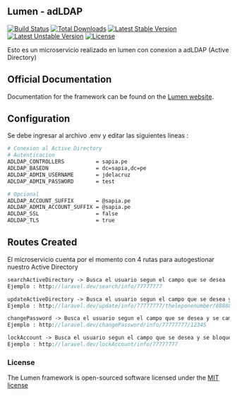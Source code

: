 ## Lumen - adLDAP

[![Build Status](https://travis-ci.org/laravel/lumen-framework.svg)](https://travis-ci.org/laravel/lumen-framework)
[![Total Downloads](https://poser.pugx.org/laravel/lumen-framework/d/total.svg)](https://packagist.org/packages/laravel/lumen-framework)
[![Latest Stable Version](https://poser.pugx.org/laravel/lumen-framework/v/stable.svg)](https://packagist.org/packages/laravel/lumen-framework)
[![Latest Unstable Version](https://poser.pugx.org/laravel/lumen-framework/v/unstable.svg)](https://packagist.org/packages/laravel/lumen-framework)
[![License](https://poser.pugx.org/laravel/lumen-framework/license.svg)](https://packagist.org/packages/laravel/lumen-framework)

Esto es un microservicio realizado en lumen con conexion a adLDAP (Active Directory)

## Official Documentation

Documentation for the framework can be found on the [Lumen website](http://lumen.laravel.com/docs).

## Configuration

Se debe ingresar al archivo .env y editar las siguientes lineas :

```sh
# Conexion al Active Directory
# Autenticacion
ADLDAP_CONTROLLERS          = sapia.pe
ADLDAP_BASEDN               = dc=sapia,dc=pe
ADLDAP_ADMIN_USERNAME       = jdelacruz
ADLDAP_ADMIN_PASSWORD       = test

# Opcional
ADLDAP_ACCOUNT_SUFFIX       = @sapia.pe
ADLDAP_ADMIN_ACCOUNT_SUFFIX = @sapia.pe
ADLDAP_SSL                  = false
ADLDAP_TLS                  = true
```

## Routes Created

El microservicio cuenta por el momento con 4 rutas para autogestionar nuestro Active Directory

```php
searchActiveDirectory -> Busca el usuario segun el campo que se desea
Ejemplo : http://laravel.dev/search/info/77777777
```

```php
updateActiveDirectory -> Busca el usuario segun el campo que se desea y se cambia el campo que se desea con el valor ingresado
Ejemplo : http://laravel.dev/update/info/77777777/theleponenumber/888888888
```

```php
changePassword -> Busca el usuario segun el campo que se desea y se cambia la contraseña de este mismo
Ejemplo : http://laravel.dev/changePassword/info/77777777/12345
```

```php
lockAccount -> Busca el usuario segun el campo que se desea y se bloquea este mismo
Ejemplo : http://laravel.dev/lockAccount/info/77777777
```


### License

The Lumen framework is open-sourced software licensed under the [MIT license](http://opensource.org/licenses/MIT)
